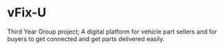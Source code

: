 # vFix-U
Third Year Group project; A digital platform for vehicle part sellers and for buyers to get connected and get parts delivered easily.
